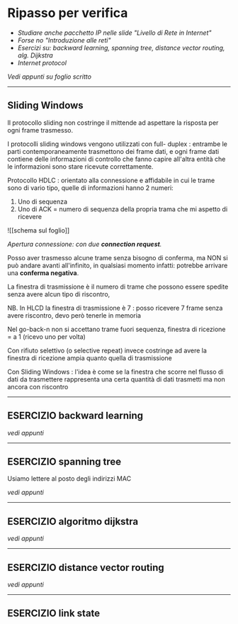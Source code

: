 # Ripasso per verifica
- *Studiare anche pacchetto IP nelle slide "Livello di Rete in Internet"*
- *Forse no "Introduzione alle reti"*
- *Esercizi su: backward learning, spanning tree, distance vector routing, alg. Dijkstra*
- *Internet protocol*

*Vedi appunti su foglio scritto*

---

## Sliding Windows
Il protocollo sliding non costringe il mittende ad aspettare la risposta per ogni frame trasmesso. 

I protocolli sliding windows vengono utilizzati con full- duplex : entrambe le parti contemporaneamente trasmettono dei frame dati, e ogni frame dati contiene delle informazioni di controllo che fanno capire all'altra entità che le informazioni sono stare ricevute correttamente.

Protocollo HDLC : orientato alla connessione e affidabile in cui le trame sono di vario tipo, quelle di informazioni hanno 2 numeri:
1. Uno di sequenza
2. Uno di ACK = numero di sequenza della propria trama che mi aspetto di ricevere

![[schema sul foglio]]

*Apertura connessione: con due **connection request**.*

Posso aver trasmesso alcune trame senza bisogno di conferma, ma NON si può andare avanti all'infinito, in qualsiasi momento infatti: potrebbe arrivare una **conferma negativa**.


La finestra di trasmissione è il numero di trame che possono essere spedite senza avere alcun tipo di riscontro, 

NB. In HLCD la finestra di trasmissione è 7 : posso ricevere 7 frame senza avere riscontro, devo però tenerle in memoria


Nel go-back-n non si accettano trame fuori sequenza, finestra di ricezione = a 1 (ricevo uno per volta)

Con rifiuto selettivo (o selective repeat) invece costringe ad avere la finestra di ricezione ampia quanto quella di trasmissione


Con Sliding Windows : l'idea è come se la finestra che scorre nel flusso di dati da trasmettere rappresenta una certa quantità di dati trasmetti ma non ancora con riscontro

---

## ESERCIZIO backward learning 

*vedi appunti*

---

## ESERCIZIO spanning tree

Usiamo lettere al posto degli indirizzi MAC

*vedi appunti*

---

## ESERCIZIO algoritmo dijkstra

*vedi appunti*

---

## ESERCIZIO distance vector routing

*vedi appunti*

---

## ESERCIZIO link state